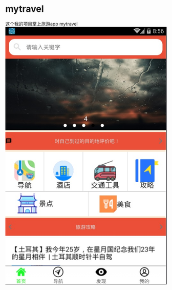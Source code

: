 # mytravel
这个我的项目掌上旅游app
mytravel
![image](https://github.com/daizhibin96/mytravel/blob/master/images/1.jpg)
